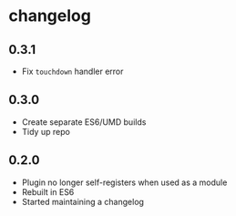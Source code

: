# changelog

## 0.3.1

* Fix `touchdown` handler error

## 0.3.0

* Create separate ES6/UMD builds
* Tidy up repo

## 0.2.0

* Plugin no longer self-registers when used as a module
* Rebuilt in ES6
* Started maintaining a changelog
